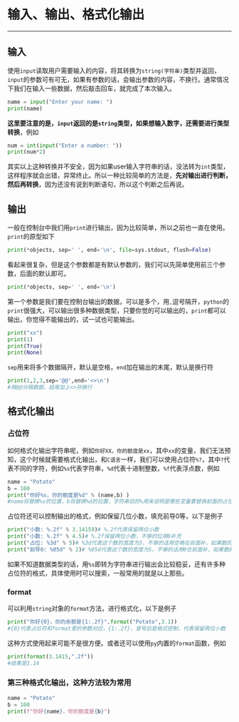 # 输入、输出、格式化输出

---

## 输入

使用`input`读取用户需要输入的内容，将其转换为`string(字符串)`类型并返回，`input`的参数可有可无，如果有参数的话，会输出参数的内容，不换行。通常情况下我们在输入一些数据，然后敲击回车，就完成了本次输入。

```python
name = input("Enter your name: ")
print(name)
```

**这里要注意的是，`input`返回的是`string`类型，如果想输入数字，还需要进行类型转换**，例如

```python
num = int(input("Enter a number: "))
print(num*2)
```

其实以上这种转换并不安全，因为如果user输入字符串的话，没法转为`int`类型，这样程序就会出错，异常终止。所以一种比较简单的方法是，**先对输出进行判断，然后再转换**，因为还没有说到判断语句，所以这个判断之后再说。

## 输出

一般在控制台中我们用`print`进行输出，因为比较简单，所以之前也一直在使用。`print`的原型如下

```python
print(*objects, sep=' ', end='\n', file=sys.stdout, flush=False)
```

看起来很复杂，但是这个参数都是有默认参数的，我们可以先简单使用前三个参数，后面的默认即可。

```python
print(*objects, sep=' ', end='\n')
```

第一个参数是我们要在控制台输出的数据，可以是多个，用`,`逗号隔开，`python`的`print`很强大，可以输出很多种数据类型，只要你觉的可以输出的，`print`都可以输出，你觉得不能输出的，试一试也可能输出。

```python
print("xx")
print(1)
print(True)
print(None)
```

`sep`用来将多个数据隔开，默认是空格，`end`加在输出的末尾，默认是换行符

```python
print(1,2,3,sep='@@',end='<>\n')
#用@@分隔数据，结尾加上<>并换行
```

## 格式化输出

### 占位符

如何格式化输出字符串呢，例如`你好XX，你的额度是xx`，其中`xx`的变量，我们无法预知，这个时候就需要格式化输出，和`C语言`一样，我们可以使用占位符`%?`，其中`?`代表不同的字符，例如`%s`代表字符串，`%d`代表十进制整数，`%f`代表浮点数，例如

```python
name = "Potato"
b = 100
print("你好%s，你的额度是%d" % (name,b) )
#name将替换%s的位置，b将替换%d的位置，字符串后的%用来说明是哪些变量要替换前面的占位符，当只有一个变量的时候，可以省略括号
```

占位符还可以控制输出的格式，例如保留几位小数，填充前导0等，以下是例子

```python
print("小数: %.2f" % 3.14159)# %.2f代表保留两位小数
print("小数: %.2f" % 4.5)# %.2f保留两位小数，不够的位用0补充
print("占位: %3d" % 5)# %3d代表这个数的宽度为3，不够的话用空格在前面补，如果数的宽度大于3，则正常输出
print("前导0: %05d" % 2)# %05d代表这个数的宽度为5，不够的话用0在前面补，如果数的宽度大于5，则正常输出
```

如果不知道数据类型的话，用`%s`即转为字符串进行输出会比较稳妥，还有许多种占位符的格式，具体使用时可以搜索，一般常用的就是以上那些。

### format

可以利用`string`对象的`format`方法，进行格式化，以下是例子

```python
print("你好{0}，你的余额是{1:.2f}".format("Potato",3.1))
#{0}代表占位符和format里的参数对应，{1:.2f}，冒号后是格式控制，代表保留两位小数
```

这种方式使用起来可能不是很方便。或者还可以使用`py`内置的`format`函数，例如

```python
print(format(3.1415,".2f"))
#结果是3.14
```

### 第三种格式化输出，这种方法较为常用

```python
name = "Potato"
b = 100
print(f"你好{name}，你的额度是{b}")
```

